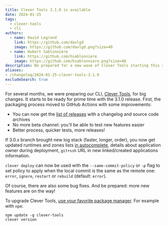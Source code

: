 ```yaml
---
title: Clever Tools 3.1.0 is available
date: 2024-01-25
tags:
  - clever-tools
  - cli
authors:
  - name: David Legrand
    link: https://github.com/davlgd
    image: https://github.com/davlgd.png?size=40
  - name: Hubert Sablonnière
    link: https://github.com/hsablonniere
    image: https://github.com/hsablonniere.png?size=40
description: Be prepared for a new wave of Clever Tools starting this release 3.1.0!
aliases:
- /changelog/2024-01-25-clever-tools-3.1.0
excludeSearch: true
---
```


For several months, we were preparing our CLI, [Clever Tools](https://github.com/CleverCloud/clever-tools/), for big changes. It starts to be ready for prime time with the 3.1.0 release. First, the packaging process moved to GitHub Actions with some improvements:
- You can now get the [list of releases](https://github.com/CleverCloud/clever-tools/releases) with a changelog and source code archives
- No more beta channel: you'll be able to test new features easier
- Better process, quicker tests, more releases!

If 3.0.x branch brought new log stack (faster, longer, order), you now get updated runtimes and zones lists [in autocomplete](https://github.com/CleverCloud/clever-tools?tab=readme-ov-file#enabling-autocompletion), details about application owner during deployment, `git+ssh` URL in new linked/created applications information.

`clever deploy` can now be used with the `--same-commit-policy` or `-p` flag to set policy to apply when the local commit is the same as the remote one: `error`, `ignore`, `restart` or `rebuild` (default: `error`).

Of course, there are also some bug fixes. And be prepared: more new features are on the way!

To upgrade Clever Tools, [use your favorite package manager](https://github.com/CleverCloud/clever-tools/blob/master/docs/setup-systems.md#how-to-install-clever-tools). For example with `npm`:

```
npm update -g clever-tools
clever version
```
